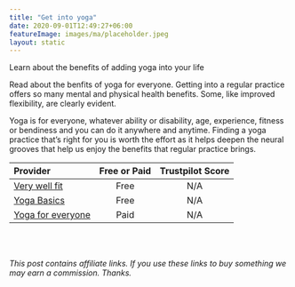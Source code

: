 ```yaml
---
title: "Get into yoga"
date: 2020-09-01T12:49:27+06:00
featureImage: images/ma/placeholder.jpeg
layout: static
---
```


Learn about the benefits of adding yoga into your life

Read about the benfits of yoga for everyone. Getting into a regular practice offers so many mental and physical health benefits. Some, like improved flexibility, are clearly evident.

Yoga is for everyone, whatever ability or disability, age, experience,  fitness or bendiness and you can do it anywhere and anytime. Finding a yoga practice that’s right for you is worth the effort as it helps deepen the neural grooves that help us enjoy the benefits that regular practice brings.

| Provider      | Free or Paid  |  Trustpilot Score  |
| :-----------          | :--------------:      |  :--------------:         |
| [Very well fit](https://www.verywellfit.com/top-health-benefits-of-yoga-3566733) | Free | N/A
| [Yoga Basics](https://www.yogabasics.com/practice/yoga-for-beginners/#:~:text=After%20you%E2%80%99ve%20found%20a%20style%2C%20teacher%2C%20and%20yoga,study%20to%20learn%20more%20about%20yoga%20More%20items) | Free | N/A
| [Yoga for everyone](https://yogaforeveryone.tv/) | Paid | N/A
  

<br/><br/>

*This post contains affiliate links. If you use these links to buy something we may
earn a commission. Thanks.*






